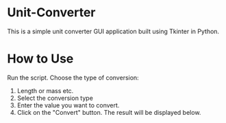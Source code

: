 # Unit-Converter
This is a simple unit converter GUI application built using Tkinter in Python. 

# How to Use

Run the script.
Choose the type of conversion:
1) Length or mass etc.
2) Select the conversion type
3) Enter the value you want to convert.
4) Click on the "Convert" button. The result will be displayed below.
